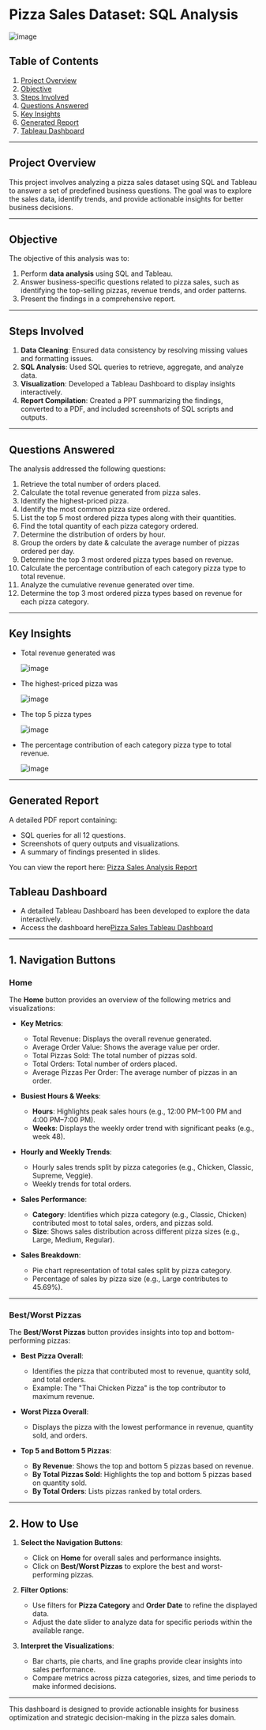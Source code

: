 # Pizza Sales Dataset: SQL Analysis
![image](https://github.com/user-attachments/assets/e9390c06-e7a6-4c28-b06c-4df268134e98)


## Table of Contents
1. [Project Overview](#project-overview)
2. [Objective](#objective)
3. [Steps Involved](#steps-involved)
4. [Questions Answered](#questions-answered)
6. [Key Insights](#key-insights)
7. [Generated Report](#generated-report)
8. [Tableau Dashboard](#tableau-dashboard)


---

## Project Overview
This project involves analyzing a pizza sales dataset using SQL and Tableau to answer a set of predefined business questions. The goal was to explore the sales data, identify trends, and provide actionable insights for better business decisions.

---

## Objective
The objective of this analysis was to:
1. Perform **data analysis** using SQL and Tableau.
2. Answer business-specific questions related to pizza sales, such as identifying the top-selling pizzas, revenue trends, and order patterns.
3. Present the findings in a comprehensive report.

---

## Steps Involved
1. **Data Cleaning**: Ensured data consistency by resolving missing values and formatting issues.
2. **SQL Analysis**: Used SQL queries to retrieve, aggregate, and analyze data.
3. **Visualization**: Developed a Tableau Dashboard to display insights interactively.
4. **Report Compilation**: Created a PPT summarizing the findings, converted to a PDF, and included screenshots of SQL scripts and outputs.

---

## Questions Answered
The analysis addressed the following questions:
1. Retrieve the total number of orders placed.
2. Calculate the total revenue generated from pizza sales.
3. Identify the highest-priced pizza.
4. Identify the most common pizza size ordered.
5. List the top 5 most ordered pizza types along with their quantities.
6. Find the total quantity of each pizza category ordered.
7. Determine the distribution of orders by hour.
8. Group the orders by date & calculate the average number of pizzas ordered per day.
9. Determine the top 3 most ordered pizza types based on revenue.
10. Calculate the percentage contribution of each category pizza type to total revenue.
11. Analyze the cumulative revenue generated over time.
12. Determine the top 3 most ordered pizza types based on revenue for each pizza category.

---

## Key Insights
- Total revenue generated was
  
  ![image](https://github.com/user-attachments/assets/8c278d0d-3100-400d-9393-0028eb89d53d)
- The highest-priced pizza was
  
  ![image](https://github.com/user-attachments/assets/e694ac7e-7e40-4c7c-a265-f569db57846c)
- The top 5 pizza types
  
  ![image](https://github.com/user-attachments/assets/324e626b-9870-4e7a-b09d-0e0c907887cd)
- The percentage contribution of each category pizza type to total revenue.
  
  ![image](https://github.com/user-attachments/assets/9254cefc-b680-4a5d-af20-1a6b2e769374)


---

## Generated Report
A detailed PDF report containing:
- SQL queries for all 12 questions.
- Screenshots of query outputs and visualizations.
- A summary of findings presented in slides.

You can view the report here: [Pizza Sales Analysis Report](report.pdf)

## Tableau Dashboard

- A detailed Tableau Dashboard has been developed to explore the data interactively.
- Access the dashboard here[Pizza Sales Tableau Dashboard](https://public.tableau.com/app/profile/latha.charuguntla5375/viz/Best_WorstSellerPizza/BestWorstPizzasSeller)
---

## 1. Navigation Buttons

### **Home**
The **Home** button provides an overview of the following metrics and visualizations:

- **Key Metrics**:
  - Total Revenue: Displays the overall revenue generated.
  - Average Order Value: Shows the average value per order.
  - Total Pizzas Sold: The total number of pizzas sold.
  - Total Orders: Total number of orders placed.
  - Average Pizzas Per Order: The average number of pizzas in an order.

- **Busiest Hours & Weeks**:
  - **Hours**: Highlights peak sales hours (e.g., 12:00 PM–1:00 PM and 4:00 PM–7:00 PM).
  - **Weeks**: Displays the weekly order trend with significant peaks (e.g., week 48).

- **Hourly and Weekly Trends**:
  - Hourly sales trends split by pizza categories (e.g., Chicken, Classic, Supreme, Veggie).
  - Weekly trends for total orders.

- **Sales Performance**:
  - **Category**: Identifies which pizza category (e.g., Classic, Chicken) contributed most to total sales, orders, and pizzas sold.
  - **Size**: Shows sales distribution across different pizza sizes (e.g., Large, Medium, Regular).

- **Sales Breakdown**:
  - Pie chart representation of total sales split by pizza category.
  - Percentage of sales by pizza size (e.g., Large contributes to 45.69%).

---

### **Best/Worst Pizzas**
The **Best/Worst Pizzas** button provides insights into top and bottom-performing pizzas:

- **Best Pizza Overall**:
  - Identifies the pizza that contributed most to revenue, quantity sold, and total orders.
  - Example: The "Thai Chicken Pizza" is the top contributor to maximum revenue.

- **Worst Pizza Overall**:
  - Displays the pizza with the lowest performance in revenue, quantity sold, and orders.

- **Top 5 and Bottom 5 Pizzas**:
  - **By Revenue**: Shows the top and bottom 5 pizzas based on revenue.
  - **By Total Pizzas Sold**: Highlights the top and bottom 5 pizzas based on quantity sold.
  - **By Total Orders**: Lists pizzas ranked by total orders.

---

## 2. How to Use

1. **Select the Navigation Buttons**:
   - Click on **Home** for overall sales and performance insights.
   - Click on **Best/Worst Pizzas** to explore the best and worst-performing pizzas.

2. **Filter Options**:
   - Use filters for **Pizza Category** and **Order Date** to refine the displayed data.
   - Adjust the date slider to analyze data for specific periods within the available range.

3. **Interpret the Visualizations**:
   - Bar charts, pie charts, and line graphs provide clear insights into sales performance.
   - Compare metrics across pizza categories, sizes, and time periods to make informed decisions.

---

This dashboard is designed to provide actionable insights for business optimization and strategic decision-making in the pizza sales domain.


